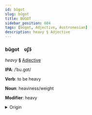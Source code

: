 ```yaml
---
id: bûgot
slug: bûgot
title: BÛGOT
sidebar_position: 604
tags: [bûgot, Adjective, Austronesian]
description: heavy § Adjective
---
```


### bûgot&emsp;<span kind="abugida">ʋʄꜿ̆</span>

*heavy* **§** [Adjective](../../tags/Adjective)

**IPA**: /ˈbu.gɑt/

**Verb**: to be heavy

**Noun**: heaviness/weight

**Modifier**: heavy

<details>
    <summary>Origin</summary>
    Cebuano bug-at [bʊɡˈʔat̪]<br/>
    <em>Austronesian Language Family</em>
</details>